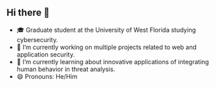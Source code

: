 ## Hi there 👋

- 🎓 Graduate student at the University of West Florida studying cybersecurity.
- 🔭 I’m currently working on multiple projects related to web and application security.
- 🌱 I’m currently learning about innovative applications of integrating human behavior in threat analysis.
- 😄 Pronouns: He/Him

<!--
- 👯 I’m looking to collaborate on an e-reader application that can sync across devices.
- 🤔 I’m looking for help with ...
- 📫 How to reach me: ...
- 💬 Ask me about ...
- ⚡ Fun fact: 
-->

